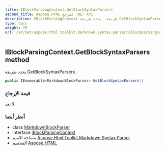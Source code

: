 ```yaml
---
title: IBlockParsingContext.GetBlockSyntaxParsers
second_title: Aspose.HTML لمرجع .NET API
description: IBlockParsingContext طريقة. يحدد طريقة GetBlockSyntaxParsers .
type: docs
weight: 70
url: /ar/net/aspose.html.toolkit.markdown.syntax.parser/iblockparsingcontext/getblocksyntaxparsers/
---
```

## IBlockParsingContext.GetBlockSyntaxParsers method

يحدد طريقة GetBlockSyntaxParsers .

```csharp
public IEnumerable<MarkdownBlockParser> GetBlockSyntaxParsers()
```

### قيمة الإرجاع

لا تعد.

### أنظر أيضا

* class [MarkdownBlockParser](../../markdownblockparser/)
* interface [IBlockParsingContext](../)
* مساحة الاسم [Aspose.Html.Toolkit.Markdown.Syntax.Parser](../../iblockparsingcontext/)
* المجسم [Aspose.HTML](../../../)


